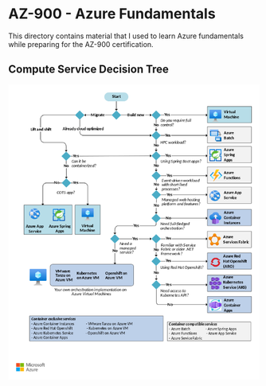 # AZ-900 - Azure Fundamentals

This directory contains material that I used to learn Azure fundamentals while preparing for the AZ-900 certification.

## Compute Service Decision Tree

![azure-compute-decision-tree](_images/decision-tree.png)
